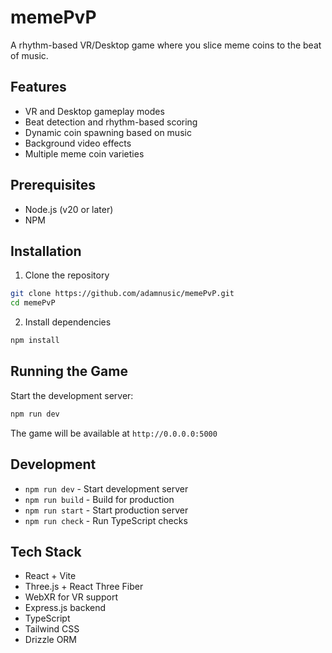 
# memePvP

A rhythm-based VR/Desktop game where you slice meme coins to the beat of music.

## Features
- VR and Desktop gameplay modes
- Beat detection and rhythm-based scoring
- Dynamic coin spawning based on music
- Background video effects
- Multiple meme coin varieties

## Prerequisites
- Node.js (v20 or later)
- NPM

## Installation

1. Clone the repository
```bash
git clone https://github.com/adamnusic/memePvP.git
cd memePvP
```

2. Install dependencies
```bash
npm install
```

## Running the Game

Start the development server:
```bash
npm run dev
```

The game will be available at `http://0.0.0.0:5000`

## Development

- `npm run dev` - Start development server
- `npm run build` - Build for production
- `npm run start` - Start production server
- `npm run check` - Run TypeScript checks

## Tech Stack
- React + Vite
- Three.js + React Three Fiber
- WebXR for VR support
- Express.js backend
- TypeScript
- Tailwind CSS
- Drizzle ORM
